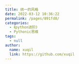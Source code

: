 ```yaml
---
title: 统一的风格
date: 2022-03-12 10:36:22
permalink: /pages/891fd8/
categories: 
  - 《python进阶》
  - Pythonic思维
tags: 
  - null
author: 
  name: xuqil
  link: https://github.com/xuqil
---
```


